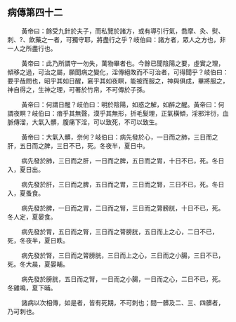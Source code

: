 ## 病傳第四十二

<p>&emsp;&emsp;
黃帝曰：餘受九針於夫子，而私覽於諸方，或有導引行氣，喬摩、灸、熨、刺、?、飲藥之一者，可獨守耶，將盡行之乎？岐伯曰：諸方者，眾人之方也，非一人之所盡行也。
</p>
<p>&emsp;&emsp;
黃帝曰：此乃所謂守一勿失，萬物畢者也。今餘已聞陰陽之要，虛實之理，傾移之過，可治之屬，願聞病之變化，淫傳絕敗而不可治者，可得聞乎？岐伯曰：要乎哉問也，昭乎其如日醒，窘乎其如夜瞑，能被而服之，神與俱成，畢將服之，神自得之，生神之理，可著於竹帛，不可傳於子孫。
</p>
<p>&emsp;&emsp;
黃帝曰：何謂日醒？岐伯曰：明於陰陽，如惑之解，如醉之醒。黃帝曰：何謂夜瞑？岐伯曰：瘖乎其無聲，漠乎其無形，折毛髮理，正氣橫傾，淫邪泮衍，血脈傳溜，大氣入髒，腹痛下淫，可以致死，不可以致生。
</p>
<p>&emsp;&emsp;
黃帝曰：大氣入髒，奈何？岐伯曰：病先發於心，一日而之肺，三日而之肝，五日而之脾，三日不已，死。冬夜半，夏日中。
</p>
<p>&emsp;&emsp;
病先發於肺，三日而之肝，一日而之脾，五日而之胃，十日不已，死。冬日入，夏日出。
</p>
<p>&emsp;&emsp;
病先發於肝，三日而之脾，五日而之胃，三日而之腎，三日不已，死。冬日入，夏蚤食。
</p>
<p>&emsp;&emsp;
病先發於脾，一日而之胃，二日而之腎，三日而之膂膀胱，十日不已，死。冬人定，夏晏食。
</p>
<p>&emsp;&emsp;
病先發於胃，五日而之腎，三日而之膂膀胱，五日而上之心，二日不已，死，冬夜半，夏日昳。
</p>
<p>&emsp;&emsp;
病先發於腎，三日而之膂膀胱，三日而上之心，三日而之小腸，三日不已，死。冬大晨，夏晏晡。
</p>
<p>&emsp;&emsp;
病先發於膀胱，五日而之腎，一日而之小腸，一日而之心，二日不已，死。冬雞鳴，夏下晡。
</p>
<p>&emsp;&emsp;
諸病以次相傳，如是者，皆有死期，不可刺也；間一髒及二、三、四髒者，乃可刺也。
</p>